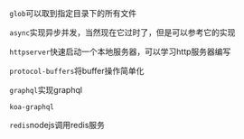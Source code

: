 `glob`可以取到指定目录下的所有文件

`async`实现异步并发，当然现在它过时了，但是可以参考它的实现

`httpserver`快速启动一个本地服务器，可以学习http服务器编写

`protocol-buffers`将buffer操作简单化

`graphql`实现graphql

`koa-graphql`

`redis`nodejs调用redis服务